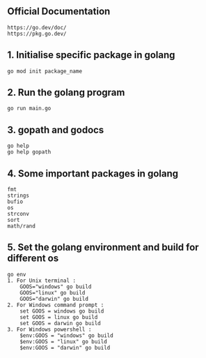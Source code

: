 ## Official Documentation

    https://go.dev/doc/
    https://pkg.go.dev/

## 1. Initialise specific package in golang

    go mod init package_name

## 2. Run the golang program

    go run main.go

## 3. gopath and godocs

    go help
    go help gopath

## 4. Some important packages in golang

    fmt
    strings
    bufio
    os
    strconv
    sort
    math/rand

## 5. Set the golang environment and build for different os

    go env
    1. For Unix terminal :
        GOOS="windows" go build
        GOOS="linux" go build
        GOOS="darwin" go build
    2. For Windows command prompt :
        set GOOS = windows go build
        set GOOS = linux go build
        set GOOS = darwin go build
    3. For Windows powershell :
        $env:GOOS = "windows" go build
        $env:GOOS = "linux" go build
        $env:GOOS = "darwin" go build
